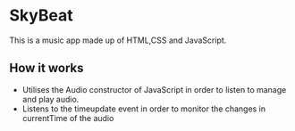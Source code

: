 # SkyBeat
This is a music app made up of HTML,CSS and JavaScript.

## How it works

- Utilises the Audio constructor of JavaScript in order to listen to manage and play audio.
- Listens to the timeupdate event in order to monitor the changes in currentTime of the audio
